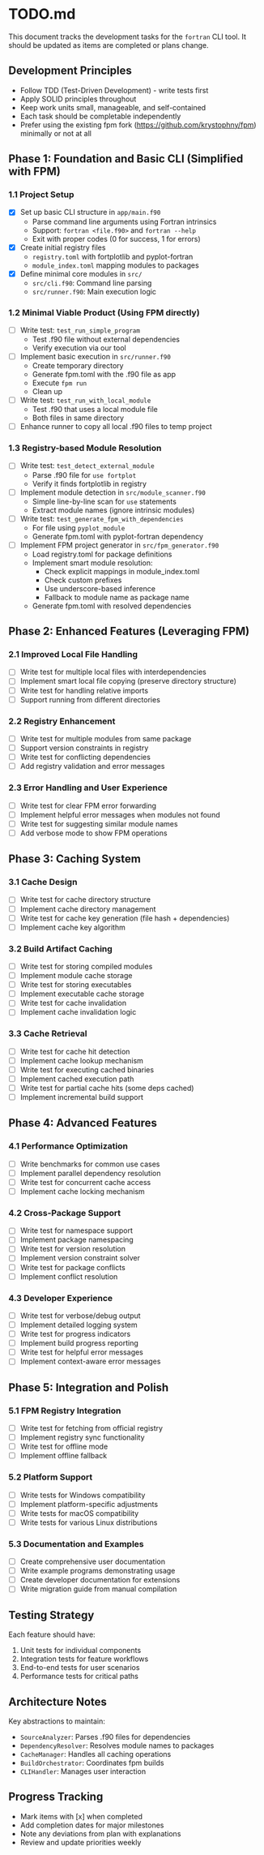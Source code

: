 # TODO.md

This document tracks the development tasks for the `fortran` CLI tool. It should be updated as items are completed or plans change.

## Development Principles
- Follow TDD (Test-Driven Development) - write tests first
- Apply SOLID principles throughout
- Keep work units small, manageable, and self-contained
- Each task should be completable independently
- Prefer using the existing fpm fork (https://github.com/krystophny/fpm) minimally or not at all

## Phase 1: Foundation and Basic CLI (Simplified with FPM)

### 1.1 Project Setup
- [x] Set up basic CLI structure in `app/main.f90`
  - Parse command line arguments using Fortran intrinsics
  - Support: `fortran <file.f90>` and `fortran --help`
  - Exit with proper codes (0 for success, 1 for errors)
- [x] Create initial registry files
  - `registry.toml` with fortplotlib and pyplot-fortran
  - `module_index.toml` mapping modules to packages
- [x] Define minimal core modules in `src/`
  - `src/cli.f90`: Command line parsing
  - `src/runner.f90`: Main execution logic

### 1.2 Minimal Viable Product (Using FPM directly)
- [ ] Write test: `test_run_simple_program`
  - Test .f90 file without external dependencies
  - Verify execution via our tool
- [ ] Implement basic execution in `src/runner.f90`
  - Create temporary directory
  - Generate fpm.toml with the .f90 file as app
  - Execute `fpm run` 
  - Clean up
- [ ] Write test: `test_run_with_local_module`
  - Test .f90 that uses a local module file
  - Both files in same directory
- [ ] Enhance runner to copy all local .f90 files to temp project

### 1.3 Registry-based Module Resolution
- [ ] Write test: `test_detect_external_module`
  - Parse .f90 file for `use fortplot`
  - Verify it finds fortplotlib in registry
- [ ] Implement module detection in `src/module_scanner.f90`
  - Simple line-by-line scan for `use` statements
  - Extract module names (ignore intrinsic modules)
- [ ] Write test: `test_generate_fpm_with_dependencies`
  - For file using `pyplot_module`
  - Generate fpm.toml with pyplot-fortran dependency
- [ ] Implement FPM project generator in `src/fpm_generator.f90`
  - Load registry.toml for package definitions
  - Implement smart module resolution:
    - Check explicit mappings in module_index.toml
    - Check custom prefixes
    - Use underscore-based inference
    - Fallback to module name as package name
  - Generate fpm.toml with resolved dependencies

## Phase 2: Enhanced Features (Leveraging FPM)

### 2.1 Improved Local File Handling
- [ ] Write test for multiple local files with interdependencies
- [ ] Implement smart local file copying (preserve directory structure)
- [ ] Write test for handling relative imports
- [ ] Support running from different directories

### 2.2 Registry Enhancement
- [ ] Write test for multiple modules from same package
- [ ] Support version constraints in registry
- [ ] Write test for conflicting dependencies
- [ ] Add registry validation and error messages

### 2.3 Error Handling and User Experience
- [ ] Write test for clear FPM error forwarding
- [ ] Implement helpful error messages when modules not found
- [ ] Write test for suggesting similar module names
- [ ] Add verbose mode to show FPM operations

## Phase 3: Caching System

### 3.1 Cache Design
- [ ] Write test for cache directory structure
- [ ] Implement cache directory management
- [ ] Write test for cache key generation (file hash + dependencies)
- [ ] Implement cache key algorithm

### 3.2 Build Artifact Caching
- [ ] Write test for storing compiled modules
- [ ] Implement module cache storage
- [ ] Write test for storing executables
- [ ] Implement executable cache storage
- [ ] Write test for cache invalidation
- [ ] Implement cache invalidation logic

### 3.3 Cache Retrieval
- [ ] Write test for cache hit detection
- [ ] Implement cache lookup mechanism
- [ ] Write test for executing cached binaries
- [ ] Implement cached execution path
- [ ] Write test for partial cache hits (some deps cached)
- [ ] Implement incremental build support

## Phase 4: Advanced Features

### 4.1 Performance Optimization
- [ ] Write benchmarks for common use cases
- [ ] Implement parallel dependency resolution
- [ ] Write test for concurrent cache access
- [ ] Implement cache locking mechanism

### 4.2 Cross-Package Support
- [ ] Write test for namespace support
- [ ] Implement package namespacing
- [ ] Write test for version resolution
- [ ] Implement version constraint solver
- [ ] Write test for package conflicts
- [ ] Implement conflict resolution

### 4.3 Developer Experience
- [ ] Write test for verbose/debug output
- [ ] Implement detailed logging system
- [ ] Write test for progress indicators
- [ ] Implement build progress reporting
- [ ] Write test for helpful error messages
- [ ] Implement context-aware error messages

## Phase 5: Integration and Polish

### 5.1 FPM Registry Integration
- [ ] Write test for fetching from official registry
- [ ] Implement registry sync functionality
- [ ] Write test for offline mode
- [ ] Implement offline fallback

### 5.2 Platform Support
- [ ] Write tests for Windows compatibility
- [ ] Implement platform-specific adjustments
- [ ] Write tests for macOS compatibility
- [ ] Write tests for various Linux distributions

### 5.3 Documentation and Examples
- [ ] Create comprehensive user documentation
- [ ] Write example programs demonstrating usage
- [ ] Create developer documentation for extensions
- [ ] Write migration guide from manual compilation

## Testing Strategy

Each feature should have:
1. Unit tests for individual components
2. Integration tests for feature workflows
3. End-to-end tests for user scenarios
4. Performance tests for critical paths

## Architecture Notes

Key abstractions to maintain:
- `SourceAnalyzer`: Parses .f90 files for dependencies
- `DependencyResolver`: Resolves module names to packages
- `CacheManager`: Handles all caching operations
- `BuildOrchestrator`: Coordinates fpm builds
- `CLIHandler`: Manages user interaction

## Progress Tracking

- Mark items with [x] when completed
- Add completion dates for major milestones
- Note any deviations from plan with explanations
- Review and update priorities weekly